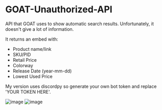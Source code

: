 # GOAT-Unauthorized-API

API that GOAT uses to show automatic search results.
Unfortunately, it doesn't give a lot of information.

It returns an embed with:
- Product name/link
- SKU/PID
- Retail Price
- Colorway
- Release Date (year-mm-dd)
- Lowest Used Price

My version uses discordpy so generate your own bot token and replace 'YOUR TOKEN HERE'.

![image](https://user-images.githubusercontent.com/30479452/51228237-a7ba4e80-1925-11e9-8c4d-5048d3e2773a.png)
![image](https://user-images.githubusercontent.com/30479452/51228293-e4864580-1925-11e9-8f7d-69892baad554.png)
